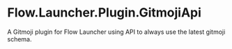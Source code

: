 # Flow.Launcher.Plugin.GitmojiApi
A Gitmoji plugin for Flow Launcher using API to always use the latest gitmoji schema.
